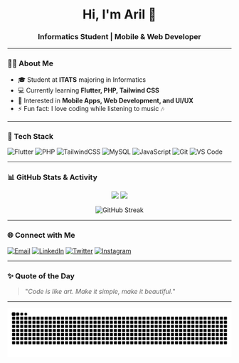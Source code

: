 <h1 align="center">Hi, I'm Aril 👋</h1>
<h3 align="center">Informatics Student | Mobile & Web Developer</h3>

---

### 👨‍💻 About Me
- 🎓 Student at **ITATS** majoring in Informatics  
- 💻 Currently learning **Flutter, PHP, Tailwind CSS**  
- 🎯 Interested in **Mobile Apps, Web Development, and UI/UX**  
- ⚡ Fun fact: I love coding while listening to music 🎶  

---

### 🚀 Tech Stack
![Flutter](https://img.shields.io/badge/Flutter-02569B?style=for-the-badge&logo=flutter&logoColor=white)
![PHP](https://img.shields.io/badge/PHP-777BB4?style=for-the-badge&logo=php&logoColor=white)
![TailwindCSS](https://img.shields.io/badge/Tailwind_CSS-38B2AC?style=for-the-badge&logo=tailwind-css&logoColor=white)
![MySQL](https://img.shields.io/badge/MySQL-4479A1?style=for-the-badge&logo=mysql&logoColor=white)
![JavaScript](https://img.shields.io/badge/JavaScript-F7DF1E?style=for-the-badge&logo=javascript&logoColor=black)
![Git](https://img.shields.io/badge/Git-F05033?style=for-the-badge&logo=git&logoColor=white)
![VS Code](https://img.shields.io/badge/VS_Code-0078D4?style=for-the-badge&logo=visual-studio-code&logoColor=white)

---

### 📊 GitHub Stats & Activity
<p align="center">
  <img src="https://github-readme-stats.vercel.app/api?username=Uhycore&show_icons=true&theme=tokyonight" height="165">
  <img src="https://github-readme-stats.vercel.app/api/top-langs/?username=Uhycore&layout=compact&theme=tokyonight" height="165">
</p>

<p align="center">
  <img src="https://streak-stats.demolab.com?user=Uhycore&theme=tokyonight" alt="GitHub Streak">
</p>

---

### 🌐 Connect with Me
[![Email](https://img.shields.io/badge/Email-D14836?style=for-the-badge&logo=gmail&logoColor=white)](mailto:aril@example.com)
[![LinkedIn](https://img.shields.io/badge/LinkedIn-0077b5?style=for-the-badge&logo=linkedin&logoColor=white)](https://linkedin.com/in/aril)
[![Twitter](https://img.shields.io/badge/Twitter-1DA1F2?style=for-the-badge&logo=twitter&logoColor=white)](https://twitter.com/aril)
[![Instagram](https://img.shields.io/badge/Instagram-E4405F?style=for-the-badge&logo=instagram&logoColor=white)](https://instagram.com/aril)

---

### ✨ Quote of the Day
> "_Code is like art. Make it simple, make it beautiful._"

---

<p align="center">
  <img src="https://raw.githubusercontent.com/Uhycore/Uhycore/output/github-contribution-grid-snake.svg" alt="snake animation" />
</p>
